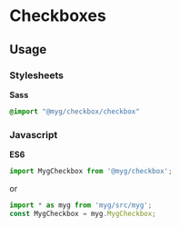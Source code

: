 # Checkboxes

## Usage

### Stylesheets

**Sass**

```sass
@import "@myg/checkbox/checkbox"
```

### Javascript

**ES6**

```js
import MygCheckbox from '@myg/checkbox';
```

or

```js
import * as myg from 'myg/src/myg';
const MygCheckbox = myg.MygCheckbox;
```
